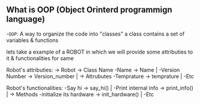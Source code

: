 ## What is OOP (Object Orinterd programmign language)
-`OOP`: A way to organize the code into "classes"
a class contains a set of variables & functions

lets take a example of a ROBOT in which we will provide some attributies to it & functionalities for same

                                    
Robot's attributies:                -> Robot            -> Class Name
-Name                               -> Name            |
-Version Number                     -> Version_number  | -> Attrubutes
-Temprature                         -> temprature      |
-Etc

Robot's functionalities:
-Say hi                             -> say_hi()        |
-Print internal info                -> print_info()    | -> Methods
-initialize its hardware            -> init_hardware() |
-Etc
